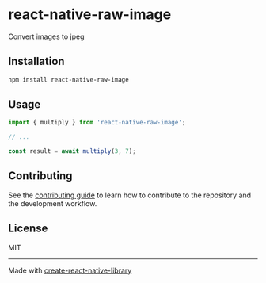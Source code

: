 # react-native-raw-image

Convert images to jpeg

## Installation

```sh
npm install react-native-raw-image
```

## Usage

```js
import { multiply } from 'react-native-raw-image';

// ...

const result = await multiply(3, 7);
```

## Contributing

See the [contributing guide](CONTRIBUTING.md) to learn how to contribute to the repository and the development workflow.

## License

MIT

---

Made with [create-react-native-library](https://github.com/callstack/react-native-builder-bob)
